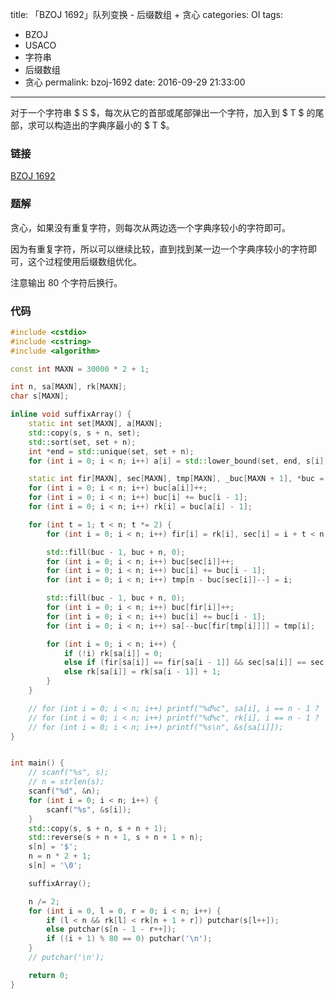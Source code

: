 title: 「BZOJ 1692」队列变换 - 后缀数组 + 贪心
categories: OI
tags: 
  - BZOJ
  - USACO
  - 字符串
  - 后缀数组
  - 贪心
permalink: bzoj-1692
date: 2016-09-29 21:33:00
---

对于一个字符串 $ S $，每次从它的首部或尾部弹出一个字符，加入到 $ T $ 的尾部，求可以构造出的字典序最小的 $ T $。

<!-- more -->

### 链接
[BZOJ 1692](http://www.lydsy.com/JudgeOnline/problem.php?id=1692)

### 题解
贪心，如果没有重复字符，则每次从两边选一个字典序较小的字符即可。

因为有重复字符，所以可以继续比较，直到找到某一边一个字典序较小的字符即可，这个过程使用后缀数组优化。

注意输出 80 个字符后换行。

### 代码
```c++
#include <cstdio>
#include <cstring>
#include <algorithm>

const int MAXN = 30000 * 2 + 1;

int n, sa[MAXN], rk[MAXN];
char s[MAXN];

inline void suffixArray() {
	static int set[MAXN], a[MAXN];
	std::copy(s, s + n, set);
	std::sort(set, set + n);
	int *end = std::unique(set, set + n);
	for (int i = 0; i < n; i++) a[i] = std::lower_bound(set, end, s[i]) - set;

	static int fir[MAXN], sec[MAXN], tmp[MAXN], _buc[MAXN + 1], *buc = _buc + 1;
	for (int i = 0; i < n; i++) buc[a[i]]++;
	for (int i = 0; i < n; i++) buc[i] += buc[i - 1];
	for (int i = 0; i < n; i++) rk[i] = buc[a[i] - 1];

	for (int t = 1; t < n; t *= 2) {
		for (int i = 0; i < n; i++) fir[i] = rk[i], sec[i] = i + t < n ? rk[i + t] : -1;

		std::fill(buc - 1, buc + n, 0);
		for (int i = 0; i < n; i++) buc[sec[i]]++;
		for (int i = 0; i < n; i++) buc[i] += buc[i - 1];
		for (int i = 0; i < n; i++) tmp[n - buc[sec[i]]--] = i;

		std::fill(buc - 1, buc + n, 0);
		for (int i = 0; i < n; i++) buc[fir[i]]++;
		for (int i = 0; i < n; i++) buc[i] += buc[i - 1];
		for (int i = 0; i < n; i++) sa[--buc[fir[tmp[i]]]] = tmp[i];

		for (int i = 0; i < n; i++) {
			if (!i) rk[sa[i]] = 0;
			else if (fir[sa[i]] == fir[sa[i - 1]] && sec[sa[i]] == sec[sa[i - 1]]) rk[sa[i]] = rk[sa[i - 1]];
			else rk[sa[i]] = rk[sa[i - 1]] + 1;
		}
	}

	// for (int i = 0; i < n; i++) printf("%d%c", sa[i], i == n - 1 ? '\n' : ' ');
	// for (int i = 0; i < n; i++) printf("%d%c", rk[i], i == n - 1 ? '\n' : ' ');
	// for (int i = 0; i < n; i++) printf("%s\n", &s[sa[i]]);
}


int main() {
	// scanf("%s", s);
	// n = strlen(s);
	scanf("%d", &n);
	for (int i = 0; i < n; i++) {
		scanf("%s", &s[i]);
	}
	std::copy(s, s + n, s + n + 1);
	std::reverse(s + n + 1, s + n + 1 + n);
	s[n] = '$';
	n = n * 2 + 1;
	s[n] = '\0';

	suffixArray();

	n /= 2;
	for (int i = 0, l = 0, r = 0; i < n; i++) {
		if (l < n && rk[l] < rk[n + 1 + r]) putchar(s[l++]);
		else putchar(s[n - 1 - r++]);
		if ((i + 1) % 80 == 0) putchar('\n');
	}
	// putchar('\n');

	return 0;
}
```
